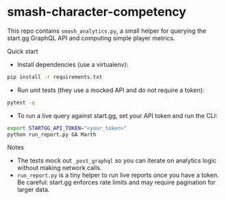 # smash-character-competency

This repo contains `smash_analytics.py`, a small helper for querying the start.gg GraphQL API and computing simple player metrics.

Quick start

- Install dependencies (use a virtualenv):

```bash
pip install -r requirements.txt
```

- Run unit tests (they use a mocked API and do not require a token):

```bash
pytest -q
```

- To run a live query against start.gg, set your API token and run the CLI:

```bash
export STARTGG_API_TOKEN="<your_token>"
python run_report.py GA Marth
```

Notes

- The tests mock out `_post_graphql` so you can iterate on analytics logic without making network calls.
- `run_report.py` is a tiny helper to run live reports once you have a token. Be careful: start.gg enforces rate limits and may require pagination for larger data.
